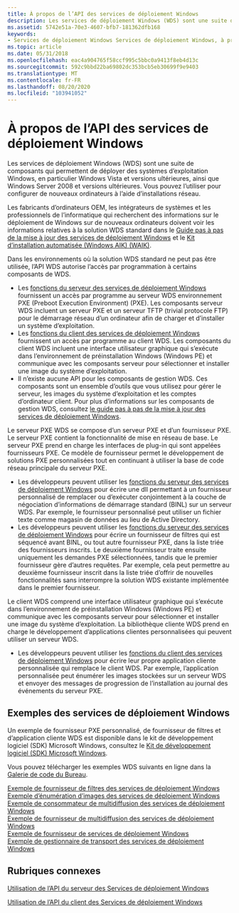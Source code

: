 ```yaml
---
title: À propos de l’API des services de déploiement Windows
description: Les services de déploiement Windows (WDS) sont une suite de composants qui permettent de déployer des systèmes d’exploitation Windows, en particulier Windows Vista et versions ultérieures, ainsi que Windows Server 2008 et versions ultérieures.
ms.assetid: 5742e51a-70e3-4607-bfb7-181362dfb168
keywords:
- Services de déploiement Windows Services de déploiement Windows, à propos de
ms.topic: article
ms.date: 05/31/2018
ms.openlocfilehash: eac4a904765f58ccf995c5bbc0a9413f8eb4d13c
ms.sourcegitcommit: 592c9bbd22ba69802dc353bcb5eb30699f9e9403
ms.translationtype: MT
ms.contentlocale: fr-FR
ms.lasthandoff: 08/20/2020
ms.locfileid: "103941052"
---
```

# <a name="about-the-windows-deployment-services-api"></a>À propos de l’API des services de déploiement Windows

Les services de déploiement Windows (WDS) sont une suite de composants qui permettent de déployer des systèmes d’exploitation Windows, en particulier Windows Vista et versions ultérieures, ainsi que Windows Server 2008 et versions ultérieures. Vous pouvez l’utiliser pour configurer de nouveaux ordinateurs à l’aide d’installations réseau.

Les fabricants d’ordinateurs OEM, les intégrateurs de systèmes et les professionnels de l’informatique qui recherchent des informations sur le déploiement de Windows sur de nouveaux ordinateurs doivent voir les informations relatives à la solution WDS standard dans le [Guide pas à pas de la mise à jour des services de déploiement Windows](/previous-versions/windows/it-pro/windows-vista/cc766320(v=ws.10)) et le [Kit d’installation automatisée (Windows AIK) (WAIK)](https://www.microsoft.com/download/details.aspx?id=10333).

Dans les environnements où la solution WDS standard ne peut pas être utilisée, l’API WDS autorise l’accès par programmation à certains composants de WDS.

-   Les [fonctions du serveur des services de déploiement Windows](windows-deployment-services-server-functions.md) fournissent un accès par programme au serveur WDS environnement PXE (Preboot Execution Environment) (PXE). Les composants serveur WDS incluent un serveur PXE et un serveur TFTP (trivial protocole FTP) pour le démarrage réseau d’un ordinateur afin de charger et d’installer un système d’exploitation.
-   Les [fonctions du client des services de déploiement Windows](windows-deployment-services-client-functions.md) fournissent un accès par programme au client WDS. Les composants du client WDS incluent une interface utilisateur graphique qui s’exécute dans l’environnement de préinstallation Windows (Windows PE) et communique avec les composants serveur pour sélectionner et installer une image du système d’exploitation.
-   Il n’existe aucune API pour les composants de gestion WDS. Ces composants sont un ensemble d’outils que vous utilisez pour gérer le serveur, les images du système d’exploitation et les comptes d’ordinateur client. Pour plus d’informations sur les composants de gestion WDS, consultez [le guide pas à pas de la mise à jour des services de déploiement Windows](/previous-versions/windows/it-pro/windows-vista/cc766320(v=ws.10)).

Le serveur PXE WDS se compose d’un serveur PXE et d’un fournisseur PXE. Le serveur PXE contient la fonctionnalité de mise en réseau de base. Le serveur PXE prend en charge les interfaces de plug-in qui sont appelées fournisseurs PXE. Ce modèle de fournisseur permet le développement de solutions PXE personnalisées tout en continuant à utiliser la base de code réseau principale du serveur PXE.

-   Les développeurs peuvent utiliser les [fonctions du serveur des services de déploiement Windows](windows-deployment-services-server-functions.md) pour écrire une dll permettant à un fournisseur personnalisé de remplacer ou d’exécuter conjointement à la couche de négociation d’informations de démarrage standard (BINL) sur un serveur WDS. Par exemple, le fournisseur personnalisé peut utiliser un fichier texte comme magasin de données au lieu de Active Directory.
-   Les développeurs peuvent utiliser les [fonctions du serveur des services de déploiement Windows](windows-deployment-services-server-functions.md) pour écrire un fournisseur de filtres qui est séquencé avant BINL, ou tout autre fournisseur PXE, dans la liste triée des fournisseurs inscrits. Le deuxième fournisseur traite ensuite uniquement les demandes PXE sélectionnées, tandis que le premier fournisseur gère d’autres requêtes. Par exemple, cela peut permettre au deuxième fournisseur inscrit dans la liste triée d’offrir de nouvelles fonctionnalités sans interrompre la solution WDS existante implémentée dans le premier fournisseur.

Le client WDS comprend une interface utilisateur graphique qui s’exécute dans l’environnement de préinstallation Windows (Windows PE) et communique avec les composants serveur pour sélectionner et installer une image du système d’exploitation. La bibliothèque cliente WDS prend en charge le développement d’applications clientes personnalisées qui peuvent utiliser un serveur WDS.

-   Les développeurs peuvent utiliser les [fonctions du client des services de déploiement Windows](windows-deployment-services-client-functions.md) pour écrire leur propre application cliente personnalisée qui remplace le client WDS. Par exemple, l’application personnalisée peut énumérer les images stockées sur un serveur WDS et envoyer des messages de progression de l’installation au journal des événements du serveur PXE.

## <a name="windows-deployment-services-samples"></a>Exemples des services de déploiement Windows

Un exemple de fournisseur PXE personnalisé, de fournisseur de filtres et d’application cliente WDS est disponible dans le kit de développement logiciel (SDK) Microsoft Windows, consultez le [Kit de développement logiciel (SDK) Microsoft Windows](https://developer.microsoft.com/windows/downloads/windows-10-sdk/).

Vous pouvez télécharger les exemples WDS suivants en ligne dans la [Galerie de code du Bureau](https://github.com/microsoft/Windows-classic-samples).

<dl>

[Exemple de fournisseur de filtres des services de déploiement Windows](https://github.com/microsoft/Windows-classic-samples/tree/master/Samples/WindowsDeploymentServices/FilterProvider)  
[Exemple d’énumération d’images des services de déploiement Windows](https://github.com/microsoft/Windows-classic-samples/tree/master/Samples/WindowsDeploymentServices/ImageEnumeration)  
[Exemple de consommateur de multidiffusion des services de déploiement Windows](https://github.com/microsoft/Windows-classic-samples/tree/master/Samples/WindowsDeploymentServices/Multicast/WdsProvider)  
[Exemple de fournisseur de multidiffusion des services de déploiement Windows](https://github.com/microsoft/Windows-classic-samples/tree/master/Samples/WindowsDeploymentServices/Multicast/WdsProvider)  
[Exemple de fournisseur de services de déploiement Windows](https://github.com/microsoft/Windows-classic-samples/tree/master/Samples/WindowsDeploymentServices/FilterProvider)  
[Exemple de gestionnaire de transport des services de déploiement Windows](https://github.com/microsoft/Windows-classic-samples/tree/master/Samples/WindowsDeploymentServices/Management/WDSTransportManager)  
</dl>

## <a name="related-topics"></a>Rubriques connexes

<dl> <dt>

[Utilisation de l’API du serveur des Services de déploiement Windows](using-the-windows-deployment-services-server-api.md)
</dt> <dt>

[Utilisation de l’API du client des Services de déploiement Windows](using-the-windows-deployment-services-client-api.md)
</dt> </dl>

 

 
